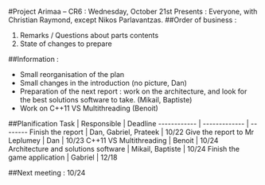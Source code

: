 #Project Arimaa – CR6 : Wednesday, October 21st 
Presents : Everyone, with Christian Raymond, except Nikos Parlavantzas.
##Order of business :
1. Remarks / Questions about parts contents
2. State of changes to prepare

##Information :
- Small reorganisation of the plan
- Small changes in the introduction (no picture, Dan)
- Preparation of the next report : work on the architecture, and look for the best solutions software to take. (Mikail, Baptiste)
- Work on C++11 VS Multithreading (Benoit)

##Planification
Task		|						Responsible	|	Deadline
------------ | ------------- | --------
Finish the report					|	Dan, Gabriel, Prateek |	10/22
Give the report to Mr Leplumey		|	       	Dan	|		10/23
C++11 VS Multithreading				|	Benoit		|	10/24
Architecture and solutions software	|			Mikail, Baptiste	| 10/24
Finish the game application			 | 		Gabriel	 | 	12/18

##Next meeting : 10/24
